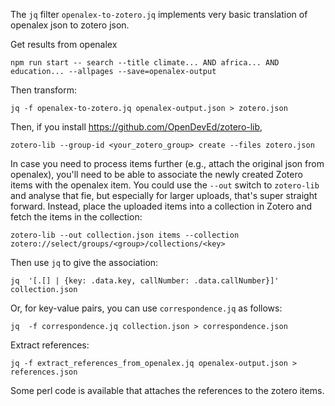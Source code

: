 The `jq` filter `openalex-to-zotero.jq` implements very basic translation of openalex json to zotero json.

Get results from openalex
```
npm run start -- search --title climate... AND africa... AND education... --allpages --save=openalex-output
```
Then transform:
```
jq -f openalex-to-zotero.jq openalex-output.json > zotero.json
```
Then, if you install https://github.com/OpenDevEd/zotero-lib,
```
zotero-lib --group-id <your_zotero_group> create --files zotero.json
```
In case you need to process items further (e.g., attach the original json from openalex), you'll need to be able to associate the newly created Zotero items with the openalex item. You could use the `--out` switch to `zotero-lib` and analyse that fie, but especially for larger uploads, that's super straight forward. Instead, place the uploaded items into a collection in Zotero and fetch the items in the collection:
```
zotero-lib --out collection.json items --collection zotero://select/groups/<group>/collections/<key>
```
Then use `jq` to give the association:
```
jq  '[.[] | {key: .data.key, callNumber: .data.callNumber}]' collection.json 
```
Or, for key-value pairs, you can use `correspondence.jq` as follows:
```
jq  -f correspondence.jq collection.json > correspondence.json
```

Extract references:
```
jq -f extract_references_from_openalex.jq openalex-output.json > references.json
```
Some perl code is available that attaches the references to the zotero items.
